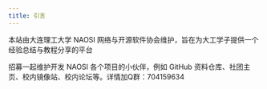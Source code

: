 ```yaml
---
title: 引言
---
```


本站由大连理工大学 NAOSI 网络与开源软件协会维护，旨在为大工学子提供一个经验总结与教程分享的平台

招募一起维护开发 NAOSI 各个项目的小伙伴，例如 GitHub 资料仓库、社团主页、校内镜像站、校内论坛等。详情加Q群：704159634